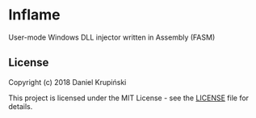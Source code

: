 # Inflame

User-mode Windows DLL injector written in Assembly (FASM)

## License

Copyright (c) 2018 Daniel Krupiński

This project is licensed under the MIT License - see the [LICENSE](LICENSE) file for details.
